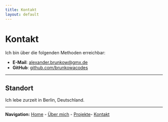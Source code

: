 ```yaml
---
title: Kontakt
layout: default
---
```


# Kontakt

Ich bin über die folgenden Methoden erreichbar: 
- **E-Mail**: [alexander.brunkow@gmx.de](mailto:alexander.brunkow@gmx.de)
- **GitHub**: [github.com/brunkowacodes](https://github.com/brunkowacodes)


___

## Standort

Ich lebe zurzeit in Berlin, Deutschland.

___
**Navigation:** [Home](/) - [Über mich](/about.md) - [Projekte](/projects.md)- [Kontakt](/contact.md)

